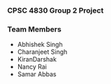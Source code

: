 ### CPSC 4830 Group 2 Project
### Team Members
<ul>
<li>Abhishek Singh</li>
<li>Charanjeet Singh</li>
<li>KiranDarshak</li>
<li>Nancy Rai</li>
<li>Samar Abbas</li>
</ul>
